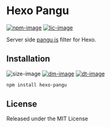 # Hexo Pangu

[![npm-image]][npm-url]
[![lic-image]](LICENSE)

Server side [pangu.js](https://github.com/vinta/pangu.js) filter for Hexo.

## Installation

![size-image]
[![dm-image]][npm-url]
[![dt-image]][npm-url]

```bash
npm install hexo-pangu
```

## License

Released under the MIT License

[npm-image]: https://img.shields.io/npm/v/hexo-pangu?style=flat-square
[lic-image]: https://img.shields.io/npm/l/hexo-pangu?style=flat-square

[size-image]: https://img.shields.io/github/languages/code-size/hexo-next/hexo-pangu?style=flat-square
[dm-image]: https://img.shields.io/npm/dm/hexo-pangu?style=flat-square
[dt-image]: https://img.shields.io/npm/dt/hexo-pangu?style=flat-square

[npm-url]: https://www.npmjs.com/package/hexo-pangu
